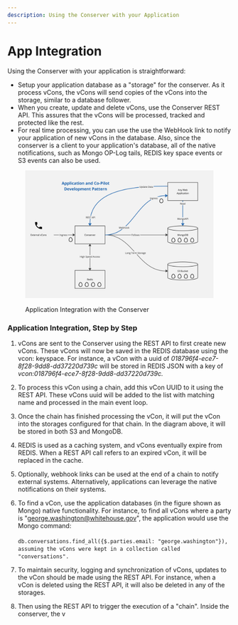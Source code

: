 ```yaml
---
description: Using the Conserver with your Application
---
```


# App Integration

Using the Conserver with your application is straightforward:

* Setup your application database as a "storage" for the conserver.   As it process vCons, the vCons will send copies of the vCons into the storage, similar to a database follower.
* When you create, update and delete vCons, use the Conserver REST API.  This assures that the vCons will be processed, tracked and protected like the rest.
* For real time processing, you can use the use the WebHook link to notify your application of new vCons in the database.  Also, since the conserver is a client to your application's database, all of the native notifications, such as Mongo OP-Log tails, REDIS key space events or S3 events can also be used.

<figure><img src="../.gitbook/assets/Untitled (12).jpg" alt=""><figcaption><p>Application Integration with the Conserver</p></figcaption></figure>

### Application Integration, Step by Step

1. vCons are sent to the Conserver using the REST API to first create new vCons.  These vCons will now be saved in the REDIS database using the vcon: keyspace.   For instance, a vCon with a uuid of _018796f4-ece7-8f28-9dd8-dd37220d739c_ will be stored in REDIS JSON with a key of _vcon:018796f4-ece7-8f28-9dd8-dd37220d739c._
2. To process this vCon using a chain, add this vCon UUID to it using the REST API.  These vCons uuid will be added to the list with matching name and processed in the main event loop.&#x20;
3. Once the chain has finished processing the vCon, it will put the vCon into the storages configured for that chain.  In the diagram above, it will be stored in both S3 and MongoDB.
4. REDIS is used as a caching system, and vCons eventually expire from REDIS.  When a REST API call refers to an expired vCon, it will be replaced in the cache.&#x20;
5. Optionally, webhook links can be used at the end of a chain to notify external systems. Alternatively, applications  can leverage the native notifications on their systems.
6. To find a vCon, use the application databases (in the figure shown as Mongo)  native functionality.  For instance, to find all vCons where a party is "george.washington@whitehouse.gov", the application would use the Mongo command: \
   \
   `db.conversations.find_all({$.parties.email: "george.washington"}), assuming the vCons were kept in a collection called "conversations".`&#x20;
7. To maintain security, logging and synchronization of vCons, updates to the vCon should be made using the REST API.  For instance, when a vCon is deleted using the REST API, it will also be deleted in any of the storages.&#x20;





1. Then using the REST API to trigger the execution of a "chain".   Inside the conserver, the v
